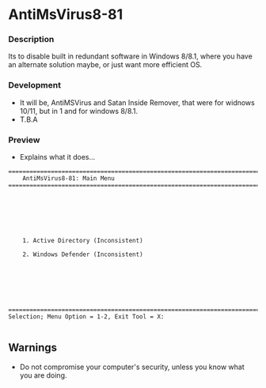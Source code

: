 # AntiMsVirus8-81

### Description
Its to disable built in redundant software in Windows 8/8.1, where you have an alternate solution maybe, or just want more efficient OS.

### Development
- It will be, AntiMSVirus and Satan Inside Remover, that were for widnows 10/11, but in 1 and for windows 8/8.1.
- T.B.A

### Preview
- Explains what it does...
```
===============================================================================
    AntiMsVirus8-81: Main Menu
===============================================================================







    1. Active Directory (Inconsistent)

    2. Windows Defender (Inconsistent)







===============================================================================
Selection; Menu Option = 1-2, Exit Tool = X:


```

## Warnings
- Do not compromise your computer's security, unless you know what you are doing.
